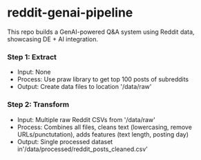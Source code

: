 # reddit-genai-pipeline
This repo builds a GenAI-powered Q&A system using Reddit data, showcasing DE + AI integration.

### Step 1: Extract
- Input: None
- Process: Use praw library to get top 100 posts of subreddits
- Output: Create data files to location '/data/raw'

### Step 2: Transform
- Input: Multiple raw Reddit CSVs from '/data/raw'
- Process: Combines all files, cleans text (lowercasing, remove URLs/punctutation), adds features (text length, posting day)
- Output: Single processed dataset in'/data/processed/reddit_posts_cleaned.csv'

